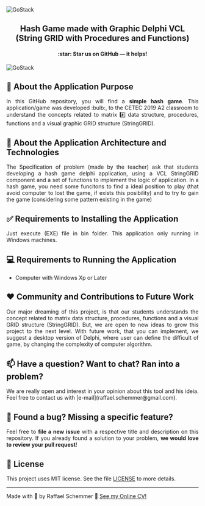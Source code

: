 <img alt="GoStack" src="https://s7.gifyu.com/images/Design-sem-nome-28c4911290d0a3365.gif" />

<div align="center">
  <h2>
    Hash Game made with Graphic Delphi VCL (String GRID with Procedures and Functions)

  </h2>
  <h4>
    :star: Star us on GitHub — it helps!
  </h4>
  

</div>
<img alt="GoStack" src="https://s7.gifyu.com/images/velha.png" />


## 🧿 About the Application Purpose
<div align="justify">
  In this GitHub repository, you will find a <b>simple hash game</b>. This application/game was developed :bulb:, to the CETEC 2019 A2 classroom to understand the concepts related to matrix #️⃣ data structure, procedures, functions and a visual graphic GRID structure (StringGRID). </div>

## :rocket: About the Application Architecture and Technologies
<div align="justify">
The Specification of problem (made by the teacher) ask that students developing a hash game delphi application, using a VCL StringGRID component and a set of functions to implement the logic of application. In a hash game, you need some funcitons to find a ideal position to play (that avoid computer to lost the game, if exists this posibility) and to try to gain the game (considering some pattern existing in the game)
</div>

## ✅ Requirements to Installing the Application
<div align="justify">
Just execute (EXE) file in bin folder. This application only running in Windows machines.
</div>

## 💻 Requirements to Running the Application
- Computer with Windows Xp or Later

## ❤️ Community and Contributions to Future Work
<div align="justify">
Our major dreaming of this project, is that our students understands the concept related to matrix data structure, procedures, functions and a visual GRID structure (StringGRID). But, we are open to new ideas to grow this project to the next level. With future work, that you can implement, we suggest a desktop version of Delphi, where user can define the difficult of game, by changing the complexity of computer algorithm.
</div>

## 📫 Have a question? Want to chat? Ran into a problem?
<div align="justify">
We are really open and interest in your opinion about this tool and his ideia. Feel free to contact us with [e-mail](raffael.schemmer@gmail.com).
</div>

## 🤝 Found a bug? Missing a specific feature?
<div align="justify">
Feel free to <b>file a new issue</b> with a respective title and description on this repository. If you already found a solution to your problem, <b>we would love to review your pull request</b>!
</div>

## 📘 License

This project uses MIT license. See the file [LICENSE](LICENSE) to more details.

---

Made with 💜 by Raffael Schemmer :wave: [See my Online CV!](https://www.raffael.dev)
